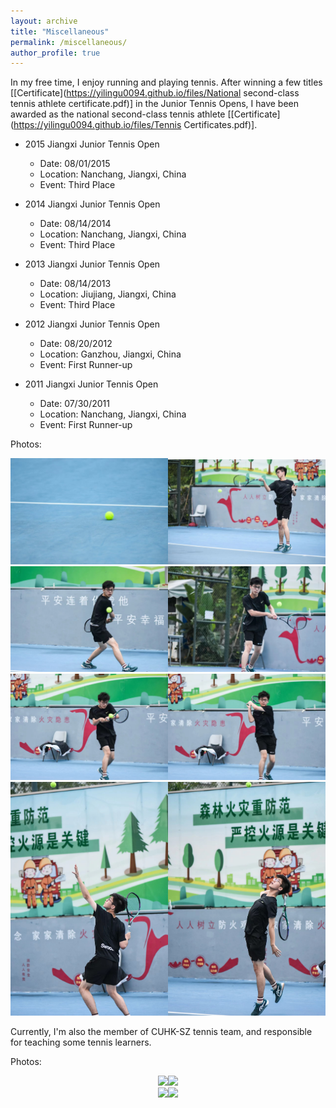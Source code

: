 ```yaml
---
layout: archive
title: "Miscellaneous"
permalink: /miscellaneous/
author_profile: true
---
```

In my free time, I enjoy running and playing tennis. After winning a few titles \[[Certificate](https://yilingu0094.github.io/files/National second-class tennis athlete certificate.pdf)\] in the Junior Tennis Opens, I have been awarded as the national second-class tennis athlete \[[Certificate](https://yilingu0094.github.io/files/Tennis Certificates.pdf)\].

+ 2015 Jiangxi Junior Tennis Open

  - Date: 08/01/2015
  - Location: Nanchang, Jiangxi, China
  - Event: Third Place

+ 2014 Jiangxi Junior Tennis Open

  - Date: 08/14/2014
  - Location: Nanchang, Jiangxi, China
  - Event: Third Place

+ 2013 Jiangxi Junior Tennis Open

  - Date: 08/14/2013
  - Location: Jiujiang, Jiangxi, China
  - Event: Third Place
  
+ 2012 Jiangxi Junior Tennis Open

  - Date: 08/20/2012
  - Location: Ganzhou, Jiangxi, China
  - Event: First Runner-up  

+ 2011 Jiangxi Junior Tennis Open

  - Date: 07/30/2011
  - Location: Nanchang, Jiangxi, China
  - Event: First Runner-up
  
Photos:

<div align=center>
<img src=" /images/29.jpg " width="50%"><img src=" /images/30.jpg " width="50%">
</div>

<div align=center>
<img src=" /images/31.jpg " width="50%"><img src=" /images/32.jpg " width="50%">
</div>

<div align=center>
<img src=" /images/33.jpg " width="50%"><img src=" /images/34.jpg " width="50%">
</div>

<div align=center>
<img src=" /images/35.jpg " width="50%"><img src=" /images/36.jpg " width="50%">
</div>

Currently, I'm also the member of CUHK-SZ tennis team, and responsible for teaching some tennis learners.

Photos:

<div align=center>
<img src=" /images/37.jpg " width="50%"><img src=" /images/38.jpg " width="50%">
</div>

<div align=center>
<img src=" /images/39.jpg " width="50%"><img src=" /images/40.jpg " width="50%">
</div>

